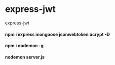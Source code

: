 # express-jwt
express-jwt

#### npm i express mongoose jsonwebtoken bcrypt -D
#### npm i nodemon -g
#### nodemon server.js
